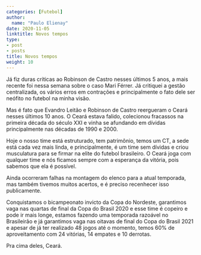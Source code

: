 ```yaml
---
categories: [Futebol]
author:
  name: "Paulo Elienay"
date: 2020-11-05
linktitle: Novos tempos
type:
- post
- posts
title: Novos tempos
weight: 10
---
```

Já fiz duras críticas ao Robinson de Castro nesses últimos 5 anos, a mais recente foi nessa semana sobre o caso Mari Férrer. Já critiquei a gestão centralizada, os vários erros em contrações e principalmente o fato dele ser neófito no futebol na minha visão.

Mas é fato que Evandro Leitão e Robinson de Castro reergueram o Ceará nesses últimos 10 anos. O Ceará estava falido, colecionou fracassos na primeira década do século XXI e vinha se afundando em dívidas principalmente nas décadas de 1990 e 2000.

Hoje o nosso time está estruturado, tem patrimônio, temos um CT, a sede está cada vez mais linda, e principalmente, é um time sem dívidas e criou musculatura para se firmar na elite do futebol brasileiro. O Ceará joga com qualquer time e nós ficamos sempre com a esperança da vitória, pois sabemos que ela é possível.

Ainda ocorreram falhas na montagem do elenco para a atual temporada, mas também tivemos muitos acertos, e é preciso recenhecer isso publicamente.

Conquistamos o bicampeonato invicto da Copa do Nordeste, garantimos vaga nas quartas de final da Copa do Brasil 2020 e esse time é copeiro e pode ir mais longe, estamos fazendo uma temporada razoável no Brasileirão e já garantimos vaga nas oitavas de final do Copa do Brasil 2021 e apesar de já ter realizado 48 jogos até o momento, temos 60% de aproveitamento com 24 vitórias, 14 empates e 10 derrotas.

Pra cima deles, Ceará.
